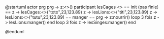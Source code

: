 @startuml
actor prg
prg -> z:<<create>>() 
participant lesCages <<collection>>
== init (pas finie) == 
z -> lesCages:<<create>>("toto",23,123.89)
z -> lesLions:<<create>>("titi",23,123.89)
z -> lesLions:<<create>>("tutu",23,123.89)
== manger ==
prg -> z:nourrir()
loop 3 fois
z -> lesLions:manger()
end
loop 3 fois
z -> lesSinges:manger()
end


@enduml 

